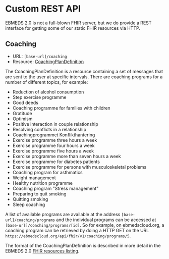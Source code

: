 # Custom REST API

EBMEDS 2.0 is not a full-blown FHIR server, but we do provide a REST interface for getting some of our static FHIR resources via HTTP.

## Coaching

* URL: `[base-url]/coaching`
* Resource: [CoachingPlanDefinition](resources.md#coachingplandefinition)

The CoachingPlanDefinition is a resource containing a set of messages that are sent to the user at specific intervals. There are coaching programs for a number of different topics, for example:

* Reduction of alcohol consumption
* Step exercise programme
* Good deeds
* Coaching programme for families with children
* Gratitude
* Optimism
* Positive interaction in couple relationship
* Resolving conflicts in a relationship
* Coachingprogrammet Konflikthantering
* Exercise programme three hours a week
* Exercise programme four hours a week
* Exercise programme five hours a week
* Exercise programme more than seven hours a week
* Exercise programme for diabetes patients
* Exercise programme for persons with musculoskeletal problems
* Coaching program for asthmatics
* Weight management
* Healthy nutrition programme
* Coaching program "Stress management"
* Preparing to quit smoking
* Quitting smoking
* Sleep coaching

A list of available programs are available at the address `[base-url]/coaching/programs` and the individual programs can be accessed at `[base-url]/coaching/programs/[id]`. So for example, on ebmedscloud.org, a coaching program can be retrieved by doing a HTTP GET on the URL `https://ebmedscloud.org/api/fhir/v1/coaching/programs/5`.

The format of the CoachingPlanDefinition is described in more detail in the EBMEDS 2.0 [FHIR resources listing](resources.md#coachingplandefinition).